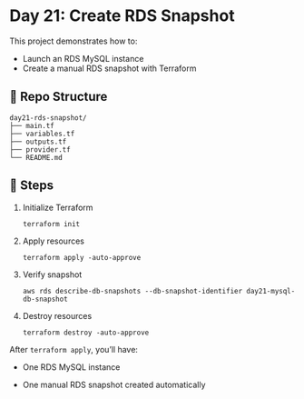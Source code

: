 # Day 21: Create RDS Snapshot

This project demonstrates how to:
- Launch an RDS MySQL instance
- Create a manual RDS snapshot with Terraform
## 📂 Repo Structure
```
day21-rds-snapshot/
├── main.tf
├── variables.tf
├── outputs.tf
├── provider.tf
└── README.md
```
## 🚀 Steps

1. Initialize Terraform
   ```
   terraform init
   ```
2. Apply resources
    ```
    terraform apply -auto-approve
    ```
3. Verify snapshot
    ```
    aws rds describe-db-snapshots --db-snapshot-identifier day21-mysql-db-snapshot
    ```
4. Destroy resources
    ```
    terraform destroy -auto-approve
    ```

After `terraform apply`, you’ll have:

- One RDS MySQL instance

- One manual RDS snapshot created automatically